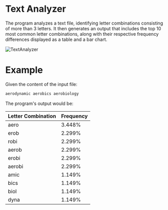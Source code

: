 # Text Analyzer
The program analyzes a text file, identifying letter combinations consisting of more than 3 letters. It then generates an output that includes the top 10 most common letter combinations, along with their respective frequency differences displayed as a table and a bar chart.

![TextAnalyzer](https://github.com/Naguales/text-analyzer/assets/12149564/278a6012-85bc-46e1-8451-046b0a16f7de)

# Example

Given the content of the input file:
```sh
aerodynamic aerobics aerobiology
```

The program's output would be:

| Letter Combination   | Frequency   |
| -------------------- | ----------- |
| aero                 | 3.448%      |
| erob                 | 2.299%      |
| robi                 | 2.299%      |
| aerob                | 2.299%      |
| erobi                | 2.299%      |
| aerobi               | 2.299%      |
| amic                 | 1.149%      |
| bics                 | 1.149%      |
| biol                 | 1.149%      |
| dyna                 | 1.149%      |
